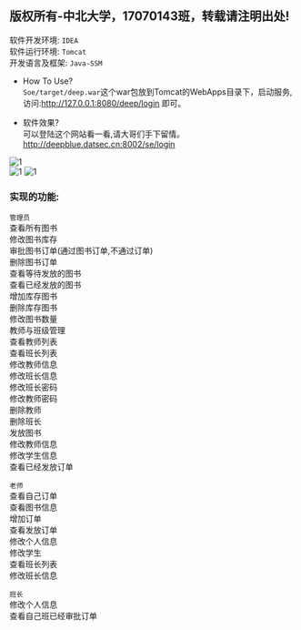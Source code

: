 ## 版权所有-中北大学，17070143班，转载请注明出处!
软件开发环境:  ```IDEA```  
软件运行环境:  ```Tomcat```  
开发语言及框架: ```Java-SSM```  

- How To Use?  
  ```Soe/target/deep.war```这个war包放到Tomcat的WebApps目录下，启动服务,访问:http://127.0.0.1:8080/deep/login 即可。

- 软件效果?  
  可以登陆这个网站看一看,请大哥们手下留情。    
  http://deepblue.datsec.cn:8002/se/login  

![1](./1.png)  
![1](./2.png)
![1](./3.png)
### 实现的功能:  
```管理员```  
查看所有图书  
修改图书库存  
审批图书订单(通过图书订单,不通过订单)  
删除图书订单  
查看等待发放的图书  
查看已经发放的图书  
增加库存图书  
删除库存图书  
修改图书数量  
教师与班级管理  
查看教师列表  
查看班长列表  
修改教师信息  
修改班长信息  
修改班长密码  
修改教师密码  
删除教师  
删除班长  
发放图书  
修改教师信息  
修改学生信息  
查看已经发放订单  
  
```老师```  
查看自己订单  
查看图书信息  
增加订单  
查看发放订单  
修改个人信息  
修改学生  
查看班长列表  
修改班长信息  
  
```班长```  
修改个人信息  
查看自己班已经审批订单  

